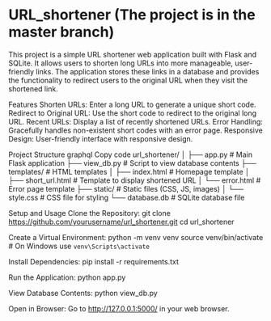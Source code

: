 # URL_shortener (The project is in the master branch)
This project is a simple URL shortener web application built with Flask and SQLite. It allows users to shorten long URLs into more manageable, user-friendly links. The application stores these links in a database and provides the functionality to redirect users to the original URL when they visit the shortened link.

Features
Shorten URLs: Enter a long URL to generate a unique short code.
Redirect to Original URL: Use the short code to redirect to the original long URL.
Recent URLs: Display a list of recently shortened URLs.
Error Handling: Gracefully handles non-existent short codes with an error page.
Responsive Design: User-friendly interface with responsive design.

Project Structure
graphql
Copy code
url_shortener/
│
├── app.py               # Main Flask application
├── view_db.py           # Script to view database contents
├── templates/           # HTML templates
│   ├── index.html       # Homepage template
│   ├── short_url.html   # Template to display shortened URL
│   └── error.html       # Error page template
├── static/              # Static files (CSS, JS, images)
│   └── style.css        # CSS file for styling
└── database.db          # SQLite database file

Setup and Usage
Clone the Repository:
git clone https://github.com/yourusername/url_shortener.git
cd url_shortener


Create a Virtual Environment:
python -m venv venv
source venv/bin/activate  # On Windows use `venv\Scripts\activate`

Install Dependencies:
pip install -r requirements.txt

Run the Application:
python app.py

View Database Contents:
python view_db.py

Open in Browser:
Go to http://127.0.0.1:5000/ in your web browser.
